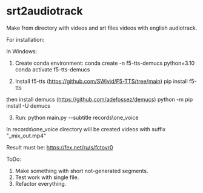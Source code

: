 # srt2audiotrack

Make from directory with videos and srt files videos with english audiotrack.

For installation:

In Windows:

1. Create conda environment:
conda create -n f5-tts-demucs python=3.10
conda activate f5-tts-demucs

2. Install f5-tts (https://github.com/SWivid/F5-TTS/tree/main)
pip install f5-tts

then install demucs (https://github.com/adefossez/demucs)
python -m pip install -U demucs

3. Run:
python main.py --subtitle records\one_voice

In records\one_voice directory will be created videos with suffix "_mix_out.mp4"

Result must be:
https://fex.net/ru/s/fctovr0

ToDo:

1. Make something with short not-generated segments.
2. Test work with single file.
3. Refactor everything.
